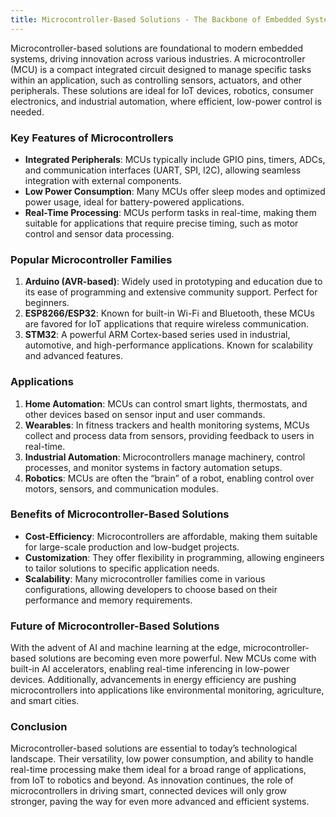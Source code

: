 ```yaml
---
title: Microcontroller-Based Solutions - The Backbone of Embedded Systems
---
```


Microcontroller-based solutions are foundational to modern embedded systems, driving innovation across various industries. A microcontroller (MCU) is a compact integrated circuit designed to manage specific tasks within an application, such as controlling sensors, actuators, and other peripherals. These solutions are ideal for IoT devices, robotics, consumer electronics, and industrial automation, where efficient, low-power control is needed.

### Key Features of Microcontrollers
- **Integrated Peripherals**: MCUs typically include GPIO pins, timers, ADCs, and communication interfaces (UART, SPI, I2C), allowing seamless integration with external components.
- **Low Power Consumption**: Many MCUs offer sleep modes and optimized power usage, ideal for battery-powered applications.
- **Real-Time Processing**: MCUs perform tasks in real-time, making them suitable for applications that require precise timing, such as motor control and sensor data processing.

### Popular Microcontroller Families
1. **Arduino (AVR-based)**: Widely used in prototyping and education due to its ease of programming and extensive community support. Perfect for beginners.
2. **ESP8266/ESP32**: Known for built-in Wi-Fi and Bluetooth, these MCUs are favored for IoT applications that require wireless communication.
3. **STM32**: A powerful ARM Cortex-based series used in industrial, automotive, and high-performance applications. Known for scalability and advanced features.

### Applications
1. **Home Automation**: MCUs can control smart lights, thermostats, and other devices based on sensor input and user commands.
2. **Wearables**: In fitness trackers and health monitoring systems, MCUs collect and process data from sensors, providing feedback to users in real-time.
3. **Industrial Automation**: Microcontrollers manage machinery, control processes, and monitor systems in factory automation setups.
4. **Robotics**: MCUs are often the “brain” of a robot, enabling control over motors, sensors, and communication modules.

### Benefits of Microcontroller-Based Solutions
- **Cost-Efficiency**: Microcontrollers are affordable, making them suitable for large-scale production and low-budget projects.
- **Customization**: They offer flexibility in programming, allowing engineers to tailor solutions to specific application needs.
- **Scalability**: Many microcontroller families come in various configurations, allowing developers to choose based on their performance and memory requirements.

### Future of Microcontroller-Based Solutions
With the advent of AI and machine learning at the edge, microcontroller-based solutions are becoming even more powerful. New MCUs come with built-in AI accelerators, enabling real-time inferencing in low-power devices. Additionally, advancements in energy efficiency are pushing microcontrollers into applications like environmental monitoring, agriculture, and smart cities.

### Conclusion
Microcontroller-based solutions are essential to today’s technological landscape. Their versatility, low power consumption, and ability to handle real-time processing make them ideal for a broad range of applications, from IoT to robotics and beyond. As innovation continues, the role of microcontrollers in driving smart, connected devices will only grow stronger, paving the way for even more advanced and efficient systems.
